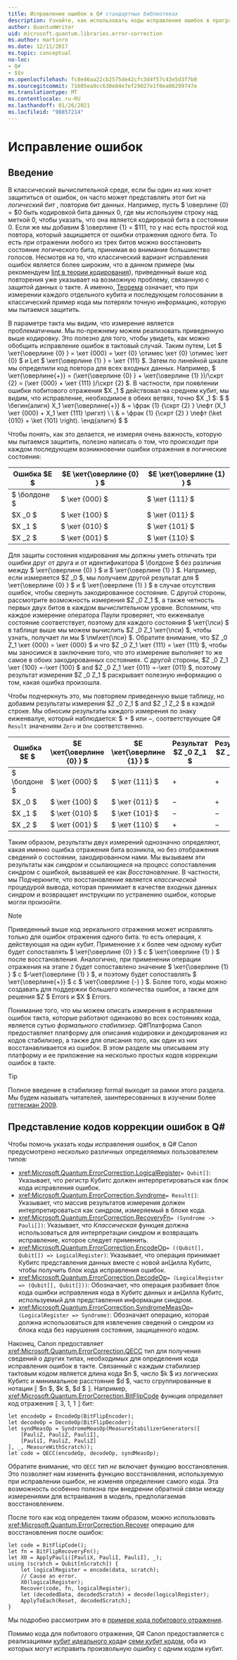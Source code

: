 ```yaml
---
title: Исправление ошибок в Q# стандартных библиотеках
description: Узнайте, как использовать коды исправления ошибок в программах, Q# защищая состояние Кубитс.
author: QuantumWriter
uid: microsoft.quantum.libraries.error-correction
ms.author: martinro
ms.date: 12/11/2017
ms.topic: conceptual
no-loc:
- Q#
- $$v
ms.openlocfilehash: fc8e46aa22cb2575de42cfc3d4f57c43e5d3f7b0
ms.sourcegitcommit: 71605ea9cc630e84e7ef29027e1f0ea06299747e
ms.translationtype: MT
ms.contentlocale: ru-RU
ms.lasthandoff: 01/26/2021
ms.locfileid: "98857214"
---
```

# <a name="error-correction"></a>Исправление ошибок #

## <a name="introduction"></a>Введение ##

В классический вычислительной среде, если бы один из них хочет защититься от ошибок, он часто может представлять этот бит на *логический бит* , повторив бит данных.
Например, пусть $ \оверлине {0} = $0 быть кодировкой бита данных 0, где мы используем строку над меткой 0, чтобы указать, что она является кодировкой бита в состоянии 0.
Если же мы добавим $ \оверлине {1} = $111, то у нас есть простой код повтора, который защищается от ошибки отражения одного бита.
То есть при отражении любого из трех битов можно восстановить состояние логического бита, принимая во внимание большинство голосов.
Несмотря на то, что классический вариант исправления ошибок является более широким, что в данном примере (мы рекомендуем [lint в теории кодирования](https://www.springer.com/us/book/9783540641339)), приведенный выше код повторения уже указывает на возможную проблему, связанную с защитой данных о такте.
А именно, [Теорема](xref:microsoft.quantum.concepts.pauli#the-no-cloning-theorem) означает, что при измерении каждого отдельного кубита и последующем голосовании в классический пример кода мы потеряли точную информацию, которую мы пытаемся защитить.

В параметре такта мы видим, что измерение является проблематичным. Мы по-прежнему можем реализовать приведенную выше кодировку.
Это полезно для того, чтобы увидеть, как можно обобщить исправление ошибок в тактовый случай.
Таким путем, Let $ \кет{\оверлине {0} } = \кет {000} = \кет {0} \отимес \кет {0} \отимес \кет {0} $ и Let $ \кет{\оверлине {1} } = \кет {111} $.
Затем по линейной шкале мы определили код повтора для всех входных данных. Например, $ \кет{\оверлине{+}} = (\кет{\оверлине {0} } + \кет{\оверлине {1} })/\скрт {2} = (\кет {000} + \кет {111} )/\скрт {2} $.
В частности, при появлении ошибки побитового отражения $X _1 $ действовал на среднем кубит, мы видим, что исправление, необходимое в обеих ветвях, точно $X _1 $: $ $ \бегин{алигн} X_1 \кет{\оверлине{+}} & = \фрак {1} {\скрт {2} } \лефт (X_1 \кет {000} + X_1 \кет {111} \ригхт) \\ \\ & = \фрак {1} {\скрт {2} } \лефт (\ket {010} + \ket {101} \right).
\енд{алигн} $ $

Чтобы понять, как это делается, не измеряя очень важность, которую мы пытаемся защитить, полезно написать о том, что происходит при каждом последующем возникновении ошибки отражения в логические состояния:

| Ошибка $E $ | $E \кет{\оверлине {0} } $ | $E \кет{\оверлине {1} } $ |
| --- | --- | --- |
| $ \болдоне $ | $ \кет {000} $ | $ \кет {111} $ |
| $X _0 $ | $ \кет {100} $ | $ \кет {011} $ |
| $X _1 $ | $ \кет {010} $ | $ \кет {101} $ |
| $X _2 $ | $ \кет {001} $ | $ \кет {110} $ |

Для защиты состояния кодирования мы должны уметь отличать три ошибки друг от друга и от идентификатора $ \болдоне $ без различия между $ \кет{\оверлине {0} } $ и $ \кет{\оверлине {1} } $.
Например, если измеряется $Z _0 $, мы получаем другой результат для $ \кет{\оверлине {0} } $ и $ \кет{\оверлине {1} } $ в случае отсутствия ошибок, чтобы свернуть закодированное состояние.
С другой стороны, рассмотрите возможность измерения $Z _0 Z_1 $, а также четность первых двух битов в каждом вычислительном уровне.
Вспомним, что каждое измерение оператора Паули проверяет, что еиженвалуе состояние соответствует, поэтому для каждого состояния $ \кет{\пси} $ в таблице выше мы можем вычислить $Z _0 Z_1 \кет{\пси} $, чтобы узнать, получает ли мы $ \пм\кет{\пси} $.
Обратите внимание, что $Z _0 Z_1 \кет {000} = \кет {000} $ и что $Z _0 Z_1 \кет {111} = \кет {111} $, чтобы мы заносимся в заключение того, что это измерение выполняет то же самое в обоих закодированных состояниях.
С другой стороны, $Z _0 Z_1 \кет {100} =-\кет {100} $ and $Z _0 Z_1 \кет {011} =-\кет {011} $, поэтому результат измерения $Z _0 Z_1 $ раскрывает полезную информацию о том, какая ошибка произошла.

Чтобы подчеркнуть это, мы повторяем приведенную выше таблицу, но добавим результаты измерения $Z _0 Z_1 $ and $Z _1 Z_2 $ в каждой строке.
Мы обносим результаты каждого измерения по знаку еиженвалуе, который наблюдается: $ + $ или $-$, соответствующее Q# `Result` значениям `Zero` и `One` соответственно.

| Ошибка $E $ | $E \кет{\оверлине {0} } $ | $E \кет{\оверлине {1} } $ | Результат $Z _0 Z_1 $ | Результат $Z _1 Z_2 $ |
| --- | --- | --- | --- | --- |
| $ \болдоне $ | $ \кет {000} $ | $ \кет {111} $ | $+$ | $+$ |
| $X _0 $ | $ \кет {100} $ | $ \кет {011} $ | $-$ | $+$ |
| $X _1 $ | $ \кет {010} $ | $ \кет {101} $ | $-$ | $-$ |
| $X _2 $ | $ \кет {001} $ | $ \кет {110} $ | $+$ | $-$ |

Таким образом, результаты двух измерений однозначно определяют, какая именно ошибка отражения бита возникла, но без отображения сведений о состоянии, закодированном нами.
Мы вызываем эти результаты как *синдром* и ссылающиеся на процесс сопоставления синдром с ошибкой, вызвавшей ее как *Восстановление*.
В частности, мы Подчеркните, что восстановление является *классической* процедурой вывода, которая принимает в качестве входных данных синдром и возвращает инструкции по устранению ошибок, которые могли произойти.

> [!NOTE]
> Приведенный выше код зеркального отражения может исправлять только для ошибок отражения одного бита. то есть операция, `X` действующая на один кубит.
> Применение `X` к более чем одному кубит будет сопоставлять $ \кет{\оверлине {0} } $ с $ \кет{\оверлине {1} } $ после восстановления.
> Аналогично, при применении операции отражения на этапе `Z` будет сопоставлено значение $ \кет{\оверлине {1} } $ с $-\кет{\оверлине {1} } $, и поэтому будет сопоставлять $ \кет{\оверлине{+}} $ с $ \кет{\оверлине {-} } $.
> Более того, коды можно создавать для поддержки большего количества ошибок, а также для решения $Z $ Errors и $X $ Errors.

Понимание того, что мы можем описать измерения в исправлении ошибок такта, которые работают одинаково во всех состояниях кода, является сутью *формального стабилизер*.
Q#Платформа Canon предоставляет платформу для описания кодировки и декодирования из кодов стабилизер, а также для описания того, как один из них восстанавливается из ошибок.
В этом разделе мы описываем эту платформу и ее приложение на несколько простых кодов коррекции ошибок в такте.

> [!TIP]
> Полное введение в стабилизер formal выходит за рамки этого раздела.
> Мы будем называть читателей, заинтересованных в изучении более [готтесман 2009](https://arxiv.org/abs/0904.2557).

## <a name="representing-error-correcting-codes-in-no-locq"></a>Представление кодов коррекции ошибок в Q# ##

Чтобы помочь указать коды исправления ошибок, в Q# Canon предусмотрено несколько различных определяемых пользователем типов:

- <xref:Microsoft.Quantum.ErrorCorrection.LogicalRegister>`= Qubit[]`: Указывает, что регистр Кубитс должен интерпретироваться как блок кода исправления ошибок.
- <xref:Microsoft.Quantum.ErrorCorrection.Syndrome>`= Result[]`: Указывает, что массив результатов измерения должен интерпретироваться как синдром, измеряемый в блоке кода.
- <xref:Microsoft.Quantum.ErrorCorrection.RecoveryFn>`= (Syndrome -> Pauli[])`: Указывает, что *Классическая* функция должна использоваться для интерпретации синдром и возвращать исправление, которое следует применить.
- <xref:Microsoft.Quantum.ErrorCorrection.EncodeOp>`= ((Qubit[], Qubit[]) => LogicalRegister)`: Указывает, что операция принимает Кубитс представления данных вместе с новой анЦилла Кубитс, чтобы получить блок кода исправления ошибок.
- <xref:Microsoft.Quantum.ErrorCorrection.DecodeOp>`= (LogicalRegister => (Qubit[], Qubit[]))`: Обозначает, что операция разбивает блок кода ошибки исправления кода в Кубитс данных и анЦилла Кубитс, используемый для представления информации синдром.
- <xref:Microsoft.Quantum.ErrorCorrection.SyndromeMeasOp>`= (LogicalRegister => Syndrome)`: Обозначает операцию, которая должна использоваться для извлечения сведений о синдром из блока кода без нарушения состояния, защищенного кодом.

Наконец, Canon предоставляет <xref:Microsoft.Quantum.ErrorCorrection.QECC> тип для получения сведений о других типах, необходимых для определения кода исправления ошибок в такте. Связанный с каждым стабилизер тактовым кодом является длина кода $n $, число $k $ из логических Кубитс и минимальное расстояние $d $, часто сгруппированные в нотации ⟦ $n $, $k $, $d $ ⟧. Например, <xref:Microsoft.Quantum.ErrorCorrection.BitFlipCode> функция определяет код отражения ⟦ 3, 1, 1 ⟧ бит:

```qsharp
let encodeOp = EncodeOp(BitFlipEncoder);
let decodeOp = DecodeOp(BitFlipDecoder);
let syndMeasOp = SyndromeMeasOp(MeasureStabilizerGenerators([
    [PauliZ, PauliZ, PauliI],
    [PauliI, PauliZ, PauliZ]
], _, MeasureWithScratch));
let code = QECC(encodeOp, decodeOp, syndMeasOp);
```

Обратите внимание, что `QECC` тип *не* включает функцию восстановления.
Это позволяет нам изменить функцию восстановления, используемую при исправлении ошибок, не изменяя определение самого кода. Эта возможность особенно полезна при внедрении обратной связи между измерениями для встраивания в модель, предполагаемая восстановлением.

После того как код определен таким образом, можно использовать <xref:Microsoft.Quantum.ErrorCorrection.Recover> операцию для восстановления после ошибок:

```qsharp
let code = BitFlipCode();
let fn = BitFlipRecoveryFn();
let X0 = ApplyPauli([PauliX, PauliI, PauliI], _);
using (scratch = Qubit[nScratch]) {
    let logicalRegister = encode(data, scratch);
    // Cause an error.
    X0(logicalRegister);
    Recover(code, fn, logicalRegister);
    let (decodedData, decodedScratch) = decode(logicalRegister);
    ApplyToEach(Reset, decodedScratch);
}
```

Мы подробно рассмотрим это в [примере кода побитового отражения](https://github.com/microsoft/Quantum/tree/main/samples/error-correction/bit-flip-code).

Помимо кода для побитового отражения, Q# Canon предоставляется с реализациями [кубит идеального кода](https://arxiv.org/abs/quant-ph/9602019)и [семи кубит кодом](https://arxiv.org/abs/quant-ph/9705052), оба из которых могут исправить произвольную ошибку с одним кодом кубит.
